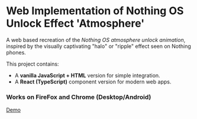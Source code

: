 # Web Implementation of Nothing OS Unlock Effect 'Atmosphere'

A web based recreation of the *Nothing OS atmosphere unlock animation*, inspired by the visually captivating "halo" or "ripple" effect seen on Nothing phones.

This project contains:
- A **vanilla JavaScript + HTML** version for simple integration.
- A **React (TypeScript)** component version for modern web apps.

### Works on FireFox and Chrome (Desktop/Android)

[Demo](https://html-preview.github.io/?url=https://github.com/sepehrsamavati/nothing-atmosphere-effect/raw/refs/heads/main/demo.html)
